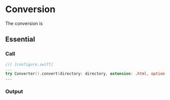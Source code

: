 # Conversion

The conversion is

## Essential

### Call

```swift
/// [configure.swift]
...
try Converter().convert(directory: directory, extension: .html, option: .file)
...
```

### Output

```swift
```
